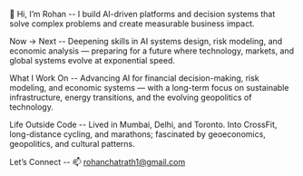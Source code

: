 
👋 Hi, I’m Rohan --
I build AI-driven platforms and decision systems that solve complex problems and create measurable business impact.

Now → Next --
Deepening skills in AI systems design, risk modeling, and economic analysis — preparing for a future where technology, markets, and global systems evolve at exponential speed.

What I Work On --
Advancing AI for financial decision-making, risk modeling, and economic systems — with a long-term focus on sustainable infrastructure, energy transitions, and the evolving geopolitics of technology.

Life Outside Code --
Lived in Mumbai, Delhi, and Toronto. Into CrossFit, long-distance cycling, and marathons; fascinated by geoeconomics, geopolitics, and cultural patterns.

Let’s Connect --
📫 rohanchatrath1@gmail.com
